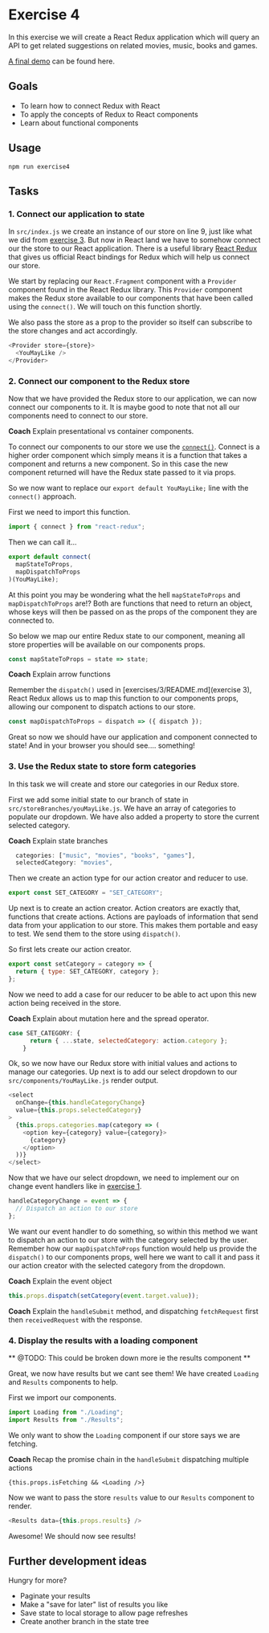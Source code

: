 # Exercise 4

In this exercise we will create a React Redux application which will query an API to get related suggestions on related movies, music, books and games.

[A final demo]() can be found here.

## Goals

- To learn how to connect Redux with React
- To apply the concepts of Redux to React components
- Learn about functional components

## Usage

`npm run exercise4`

## Tasks

### 1. Connect our application to state

In `src/index.js` we create an instance of our store on line 9, just like what we did from [exercise 3](exercises/3/README.md). But now in React land we have to somehow connect our the store to our React application. There is a useful library [React Redux](https://github.com/reduxjs/react-redux) that gives us official React bindings for Redux which will help us connect our store.

We start by replacing our `React.Fragment` component with a `Provider` component found in the React Redux library. This `Provider` component makes the Redux store available to our components that have been called using the `connect()`. We will touch on this function shortly.

We also pass the store as a prop to the provider so itself can subscribe to the store changes and act accordingly.

```javascript
<Provider store={store}>
  <YouMayLike />
</Provider>
```

### 2. Connect our component to the Redux store

Now that we have provided the Redux store to our application, we can now connect our components to it. It is maybe good to note that not all our components need to connect to our store.

**Coach** Explain presentational vs container components.

To connect our components to our store we use the [`connect()`](https://github.com/reduxjs/react-redux/blob/master/docs/api.md#connect). Connect is a higher order component which simply means it is a function that takes a component and returns a new component. So in this case the new component returned will have the Redux state passed to it via props.

So we now want to replace our `export default YouMayLike;` line with the `connect()` approach.

First we need to import this function.

```javascript
import { connect } from "react-redux";
```

Then we can call it...

```javascript
export default connect(
  mapStateToProps,
  mapDispatchToProps
)(YouMayLike);
```

At this point you may be wondering what the hell `mapStateToProps` and `mapDispatchToProps` are!? Both are functions that need to return an object, whose keys will then be passed on as the props of the component they are connected to.

So below we map our entire Redux state to our component, meaning all store properties will be available on our components props.

```javascript
const mapStateToProps = state => state;
```

**Coach** Explain arrow functions

Remember the `dispatch()` used in [exercises/3/README.md](exercise 3), React Redux allows us to map this function to our components props, allowing our component to dispatch actions to our store.

```javascript
const mapDispatchToProps = dispatch => ({ dispatch });
```

Great so now we should have our application and component connected to state! And in your browser you should see.... something!

### 3. Use the Redux state to store form categories

In this task we will create and store our categories in our Redux store.

First we add some initial state to our branch of state in `src/storeBranches/youMayLike.js`. We have an array of categories to populate our dropdown. We have also added a property to store the current selected category.

**Coach** Explain state branches

```javascript
  categories: ["music", "movies", "books", "games"],
  selectedCategory: "movies",
```

Then we create an action type for our action creator and reducer to use.

```javascript
export const SET_CATEGORY = "SET_CATEGORY";
```

Up next is to create an action creator. Action creators are exactly that, functions that create actions. Actions are payloads of information that send data from your application to our store. This makes them portable and easy to test. We send them to the store using `dispatch()`.

So first lets create our action creator.

```javascript
export const setCategory = category => {
  return { type: SET_CATEGORY, category };
};
```

Now we need to add a case for our reducer to be able to act upon this new action being received in the store.

**Coach** Explain about mutation here and the spread operator.

```javascript
case SET_CATEGORY: {
      return { ...state, selectedCategory: action.category };
    }
```

Ok, so we now have our Redux store with initial values and actions to manage our categories. Up next is to add our select dropdown to our `src/components/YouMayLike.js` render output.

```javascript
<select
  onChange={this.handleCategoryChange}
  value={this.props.selectedCategory}
>
  {this.props.categories.map(category => (
    <option key={category} value={category}>
      {category}
    </option>
  ))}
</select>
```

Now that we have our select dropdown, we need to implement our on change event handlers like in [exercise 1](exercises/1/README.md).

```javascript
handleCategoryChange = event => {
  // Dispatch an action to our store
};
```

We want our event handler to do something, so within this method we want to dispatch an action to our store with the category selected by the user. Remember how our `mapDispatchToProps` function would help us provide the `dispatch()` to our components props, well here we want to call it and pass it our action creator with the selected category from the dropdown.

**Coach** Explain the event object

```javascript
this.props.dispatch(setCategory(event.target.value));
```

**Coach** Explain the `handleSubmit` method, and dispatching `fetchRequest` first then `receivedRequest` with the response.

### 4. Display the results with a loading component

** @TODO: This could be broken down more ie the results component **

Great, we now have results but we cant see them! We have created `Loading` and `Results` components to help.

First we import our components.

```javascript
import Loading from "./Loading";
import Results from "./Results";
```

We only want to show the `Loading` component if our store says we are fetching.

**Coach** Recap the promise chain in the `handleSubmit` dispatching multiple actions

```
{this.props.isFetching && <Loading />}
```

Now we want to pass the store `results` value to our `Results` component to render.

```javascript
<Results data={this.props.results} />
```

Awesome! We should now see results!

## Further development ideas

Hungry for more?

- Paginate your results
- Make a "save for later" list of results you like
- Save state to local storage to allow page refreshes
- Create another branch in the state tree
